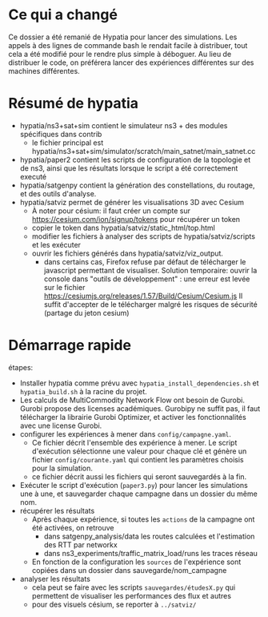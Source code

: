 # Ce qui a changé

Ce dossier a été remanié de Hypatia pour lancer des simulations. Les appels à des lignes de commande bash le rendait facile à distribuer, tout cela a été modifié pour le rendre plus simple à déboguer. Au lieu de distribuer le code, on préférera lancer des expériences différentes sur des machines différentes.	

# Résumé de hypatia

+ hypatia/ns3+sat+sim contient le simulateur ns3 + des modules spécifiques dans contrib
	+ le fichier principal est hypatia/ns3+sat+sim/simulator/scratch/main_satnet/main_satnet.cc
+ hypatia/paper2 contient les scripts de configuration de la topologie et de ns3, ainsi que les résultats lorsque le script a été correctement executé
+ hypatia/satgenpy contient la génération des constellations, du routage, et des outils d'analyse.
+ hypatia/satviz permet de générer les visualisations 3D avec Cesium
	+ À noter pour césium: il faut créer un compte sur https://cesium.com/ion/signup/tokens pour récupérer un token
	+  copier le token dans hypatia/satviz/static_html/top.html
	+  modifier les fichiers à analyser des scripts de hypatia/satviz/scripts et les exécuter
	+  ouvrir les fichiers générés dans hypatia/satviz/viz_output.
		+  dans certains cas, Firefox refuse par défaut de télécharger le javascript permettant de visualiser. Solution temporaire: ouvrir la console dans "outils de développement" : une erreur est levée sur le fichier https://cesiumjs.org/releases/1.57/Build/Cesium/Cesium.js Il suffit d'accepter de le télécharger malgré les risques de sécurité (partage du jeton cesium)


# Démarrage rapide

étapes:
 + Installer hypatia comme prévu avec `hypatia_install_dependencies.sh` et `hypatia_build.sh` à la racine du projet. 
 + Les calculs de MultiCommodity Network Flow ont besoin de Gurobi. Gurobi propose des licenses académiques. Gurobipy ne suffit pas, il faut télécharger la librairie Gurobi Optimizer, et activer les fonctionnalités avec une license Gurobi.
 + configurer les expériences à mener dans `config/campagne.yaml`.
	+ Ce fichier décrit l'ensemble des expérience à mener. Le script d'exécution sélectionne une valeur pour chaque clé et génère un fichier `config/courante.yaml` qui contient les paramètres choisis pour la simulation.
	+ ce fichier décrit aussi les fichiers qui seront sauvegardés à la fin.
 + Exécuter le script d'exécution (`paper3.py`) pour lancer les simulations une à une, et sauvegarder chaque campagne dans un dossier du même nom.
 + récupérer les résultats
	+ Après chaque expérience, si toutes les `actions` de la campagne ont été activées, on retrouve
		+ dans satgenpy_analysis/data les routes calculées et l'estimation des RTT par networkx
		+ dans ns3_experiments/traffic_matrix_load/runs les traces réseau
	+ En fonction de la configuration les `sources` de l'expérience sont copiées dans un dossier dans sauvegarde/nom_campagne
+ analyser les résultats
	+ cela peut se faire avec les scripts `sauvegardes/étudesX.py` qui permettent de visualiser les performances des flux et autres
	+ pour des visuels césium, se reporter à `../satviz/` 